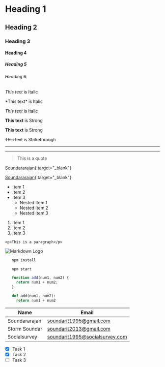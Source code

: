 <!-- Heading -->

# Heading 1

## Heading 2

### Heading 3

#### Heading 4

##### Heading 5

###### Heading 6

<!-- Italics -->

*This text* is Italic

\*This text\* is Italic

_This text_ is Italic

<!-- Strong -->

**This text** is Strong

__This text__ is Strong

<!-- Strikethrough -->

~~This text~~ is Strikethrough

<!-- Horizontal -->

---

___

<!-- Blockquote -->

>This is a quote

<!-- Links -->

[Soundararajan](https://soundar-portfolio-1995.web.app/){:target="_blank"}

[Soundararajan](https://soundar-portfolio-1995.web.app "Soundararajan"){:target="_blank"}

<!-- Unordered List -->

* Item 1
* Item 2
* Item 3
  * Nested Item 1
  * Nested Item 2
  * Nested Item 3

<!-- Ordered List -->

1. Item 1
1. Item 2
1. Item 3

<!-- Inline Code Block -->

`<p>This is a paragraph</p>`

<!-- Images -->

![Markdown Logo](https://markdown-here.com/img/icon256.png)

<!-- Github Markdown -->

<!-- Code Blocks -->
```bash
   npm install

   npm start
```

```javascript
   function add(num1, num2) {
     return num1 + num2;
   }
```
```python
   def add(num1, num2):
     return num1 + num2
```

<!-- Tables -->

| Name          | Email                          |
| ----          | ------------------------------ |
| Soundararajan | soundarit1995@gmail.com        |
| Storm Soundar | soundarit2013@gmail.com        |
| Socialsurvey  | soundarit1995@socialsurvey.com |

<!-- Task List -->

* [x] Task 1
* [x] Task 2
* [ ] Task 3